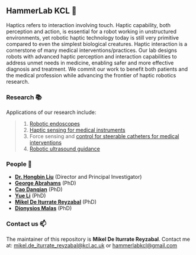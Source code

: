 ## HammerLab KCL :hammer:

Haptics refers to interaction involving touch. Haptic capability, both perception and action, is essential for a robot working in unstructured environments, yet robotic haptic technology today is still very primitive compared to even the simplest biological creatures. Haptic interaction is a cornerstone of many medical interventions/practices. Our lab designs robots with advanced haptic perception and interaction capabilities to address unmet needs in medicine, enabling safer and more effective diagnosis and treatment. We commit our work to benefit both patients and the medical profession while advancing the frontier of haptic robotics research.

### Research :books:
Applications of our research include:
> 1. [Robotic endoscopes](https://kclhammerlab.com/2018/research/soft-self-propelled-endoscopic-robot/)
> 1. [Haptic sensing for medical instruments](https://kclhammerlab.com/category/research/force-and-tactile-sensing/)
> 1. Force sensing and [control for steerable catheters for medical interventions](https://kclhammerlab.com/2018/research/robotic-catheter-for-cardiac-ablation/)
> 1. [Robotic ultrasound guidance](kclhammerlab.com/2018/research/ultrasound-imaging-using-parallel-soft-robotic-end-effector/)

### People :busts_in_silhouette:

* [**Dr. Hongbin Liu**](kclhammerlab.com/people/hongbin-liu/) (Director and Principal Investigator) 
* [**George Abrahams**](https://kclhammerlab.com/people/george-abrahams/) (PhD)
* [**Cao Danqian**](https://kclhammerlab.com/people/danqian-cao/) (PhD)
* [**Yue Li**](https://kclhammerlab.com/yue-li/) (PhD)
* [**Mikel De Iturrate Reyzabal**](https://kclhammerlab.com/people/mikel-de-iturrate-reyzabal-2/) (PhD)
* [**Dionysios Malas**](https://kclhammerlab.com/dionysios-malas/) (PhD)

### Contact us :mailbox:

The maintainer of this repository is **Mikel De Iturrate Reyzabal**. Contact me at: <mikel.de_iturrate_reyzabal@kcl.ac.uk> or <hammerlabkcl@gmail.com>
